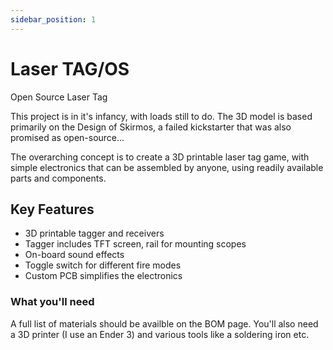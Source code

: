 ```yaml
---
sidebar_position: 1
---
```


# Laser TAG/OS

Open Source Laser Tag

This project is in it's infancy, with loads still to do. The 3D model is based primarily on the Design of Skirmos, a failed kickstarter that was also promised as open-source...

The overarching concept is to create a 3D printable laser tag game, with simple electronics that can be assembled by anyone, using readily available parts and components. 

## Key Features

- 3D printable tagger and receivers
- Tagger includes TFT screen, rail for mounting scopes
- On-board sound effects
- Toggle switch for different fire modes
- Custom PCB simplifies the electronics



### What you'll need

A full list of materials should be availble on the BOM page. You'll also need a 3D printer (I use an Ender 3) and various tools like a soldering iron etc.